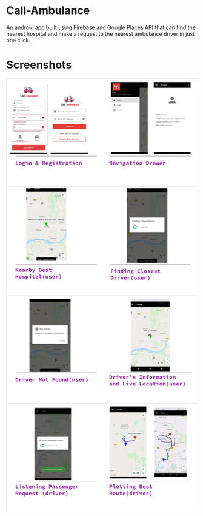 # Call-Ambulance

An android app built using Firebase and Google Places API that can find the nearest hospital and make a request to the nearest ambulance driver in just one click.


# Screenshots

![1](https://github.com/ImranChowdhuryFahim/Call-Ambulance/blob/master/app/src/main/res/drawable/Screenshot%201.png)
![2](https://github.com/ImranChowdhuryFahim/Call-Ambulance/blob/master/app/src/main/res/drawable/Screenshot%202.png)
![3](https://github.com/ImranChowdhuryFahim/Call-Ambulance/blob/master/app/src/main/res/drawable/Screenshot%203.png)
![4](https://github.com/ImranChowdhuryFahim/Call-Ambulance/blob/master/app/src/main/res/drawable/Screenshot%204.png)
